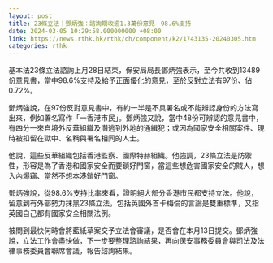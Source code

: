```yaml
---
layout: post
title: 23條立法｜鄧炳強：諮詢期收逾1.3萬份意見　98.6%支持
date: 2024-03-05 10:29:58.000000000 +08:00
link: https://news.rthk.hk/rthk/ch/component/k2/1743135-20240305.htm
categories: rthk
---
```


基本法23條立法諮詢上月28日結束，保安局局長鄧炳強表示，至今共收到13489份意見書，當中98.6%支持及給予正面優化的意見，至於反對立法有97份、佔0.72%。

鄧炳強說，在97份反對意見書中，有約一半是不具署名或不能辨認身份的方法寫出來，例如署名寫作「一香港市民」。鄧炳強又說，當中48份可辨認的意見書中，有四分一來自境外反華組織及潛逃到外地的通緝犯；或因為國家安全相關案件、現時被扣留在獄中、名稱與署名相同的人士。

他說，這些反華組織包括香港監察、國際特赫組織。他強調，23條立法是防禦性，形容是為了香港和國家安全而要鎖好門窗，當這些想危害國家安全的賊人，想入內爆竊、當然不想本港鎖好門窗。

鄧炳強說，從98.6%支持比率來看，證明絕大部分香港市民都支持立法。他說，留意到有外部勢力抹黑23條立法，包括英國外首卡梅倫的言論是雙重標準，又指英國自己都有國家安全相關法例。

被問到最快何時會將藍紙草案交予立法會審議，是否會在本月13日提交。鄧炳強說，立法工作會盡快做，下一步要整理諮詢結果，再向保安事務委員會與司法及法律事務委員會聯席會議，報告諮詢結果。
